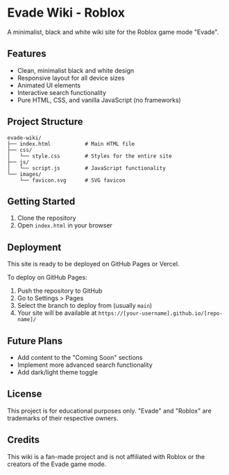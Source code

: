 # Evade Wiki - Roblox

A minimalist, black and white wiki site for the Roblox game mode "Evade".

## Features

- Clean, minimalist black and white design
- Responsive layout for all device sizes
- Animated UI elements
- Interactive search functionality
- Pure HTML, CSS, and vanilla JavaScript (no frameworks)

## Project Structure

```
evade-wiki/
├── index.html           # Main HTML file
├── css/
│   └── style.css        # Styles for the entire site
├── js/
│   └── script.js        # JavaScript functionality
└── images/
    └── favicon.svg      # SVG favicon
```

## Getting Started

1. Clone the repository
2. Open `index.html` in your browser

## Deployment

This site is ready to be deployed on GitHub Pages or Vercel.

To deploy on GitHub Pages:

1. Push the repository to GitHub
2. Go to Settings > Pages
3. Select the branch to deploy from (usually `main`)
4. Your site will be available at `https://[your-username].github.io/[repo-name]/`

## Future Plans

- Add content to the "Coming Soon" sections
- Implement more advanced search functionality
- Add dark/light theme toggle

## License

This project is for educational purposes only. "Evade" and "Roblox" are trademarks of their respective owners.

## Credits

This wiki is a fan-made project and is not affiliated with Roblox or the creators of the Evade game mode. 
